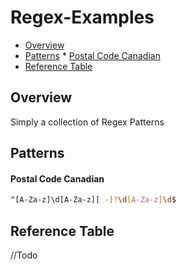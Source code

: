 # Regex-Examples

* [Overview](#overview)
* [Patterns](#patterns)
      * [Postal Code Canadian](#postal-code-canadian)
* [Reference Table](#reference-table)


## Overview
Simply a collection of Regex Patterns

## Patterns

#### Postal Code Canadian

```bash
^[A-Za-z]\d[A-Za-z][ -]?\d[A-Za-z]\d$
```

## Reference Table

//Todo

